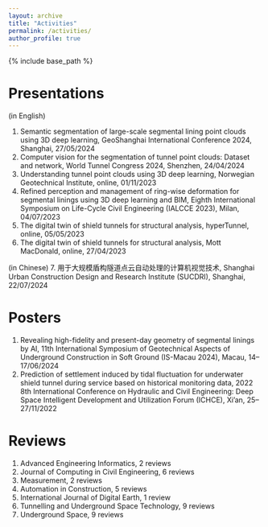 ```yaml
---
layout: archive
title: "Activities"
permalink: /activities/
author_profile: true
---
```


{% include base_path %}

Presentations
======
(in English)
1.	Semantic segmentation of large-scale segmental lining point clouds using 3D deep learning, GeoShanghai International Conference 2024, Shanghai, 27/05/2024
2.	Computer vision for the segmentation of tunnel point clouds: Dataset and network, World Tunnel Congress 2024, Shenzhen, 24/04/2024
3.	Understanding tunnel point clouds using 3D deep learning, Norwegian Geotechnical Institute, online, 01/11/2023
4.	Refined perception and management of ring-wise deformation for segmental linings using 3D deep learning and BIM, Eighth International Symposium on Life-Cycle Civil Engineering (IALCCE 2023), Milan, 04/07/2023
5.	The digital twin of shield tunnels for structural analysis, hyperTunnel, online, 05/05/2023
6.	The digital twin of shield tunnels for structural analysis, Mott MacDonald, online, 27/04/2023

(in Chinese)
7.	用于大规模盾构隧道点云自动处理的计算机视觉技术, Shanghai Urban Construction Design and Research Institute (SUCDRI), Shanghai, 22/07/2024

Posters
======
1.	Revealing high-fidelity and present-day geometry of segmental linings by AI, 11th International Symposium of Geotechnical Aspects of Underground Construction in Soft Ground (IS-Macau 2024), Macau, 14–17/06/2024
2.	Prediction of settlement induced by tidal fluctuation for underwater shield tunnel during service based on historical monitoring data, 2022 8th International Conference on Hydraulic and Civil Engineering: Deep Space Intelligent Development and Utilization Forum (ICHCE), Xi’an, 25–27/11/2022

Reviews
======
1.	Advanced Engineering Informatics, 2 reviews
2.	Journal of Computing in Civil Engineering, 6 reviews
3.	Measurement, 2 reviews
4.	Automation in Construction, 5 reviews
5.	International Journal of Digital Earth, 1 review
6.	Tunnelling and Underground Space Technology, 9 reviews
7.	Underground Space, 9 reviews